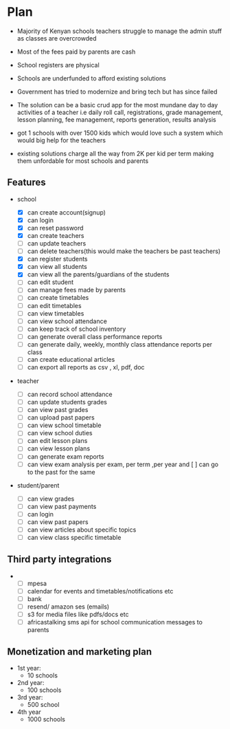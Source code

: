 # Plan
- Majority of Kenyan schools teachers struggle to manage the admin stuff as classes are overcrowded
- Most of the fees paid by parents are cash
- School registers are physical
- Schools are underfunded to afford existing solutions
- Government has tried to modernize and bring tech but has since failed

- The solution can be a basic crud app for the most mundane day to day activities of a teacher i.e daily roll call, registrations, grade management, lesson planning, fee management, reports generation, results analysis

- got 1 schools with over 1500 kids which would love such a system which would big help for the teachers
- existing solutions charge all the way from 2K per kid per term making them unfordable for most schools and parents

## Features
- school

	- [X] can create account(signup)
	- [X] can login
	- [X] can reset password
	- [X] can create teachers
	- [ ] can update teachers
	- [ ] can delete teachers(this would make the teachers be past teachers)
	- [X] can register students
	- [X] can view all students
	- [X] can view all the parents/guardians of the students
	- [ ] can edit student
	- [ ] can manage fees made by parents
	- [ ] can create timetables
	- [ ] can edit timetables
	- [ ] can view timetables
	- [ ] can view school attendance
	- [ ] can keep track of school inventory
	- [ ] can generate overall class performance reports
	- [ ] can generate daily, weekly, monthly class attendance reports per class
	- [ ] can create educational articles
	- [ ] can export all reports as csv , xl, pdf, doc
	
- teacher

	- [ ] can record school attendance
	- [ ] can update students grades
	- [ ] can view past grades
	- [ ] can upload past papers
	- [ ] can view school timetable
	- [ ] can view school duties
	- [ ] can edit lesson plans
	- [ ] can view lesson plans
	- [ ] can generate exam reports 
	- [ ] can view exam analysis per exam, per term ,per year and [ ] can go to the past for the same
	
- student/parent

	- [ ] can view grades
	- [ ] can view past payments
	- [ ] can login
	- [ ] can view past papers
	- [ ] can view articles about specific topics
	- [ ] can view class specific timetable

## Third party integrations
- 	
	- [ ] mpesa 
	- [ ] calendar for events and timetables/notifications etc
	- [ ] bank
	- [ ] resend/ amazon ses (emails)
	- [ ] s3 for media files like pdfs/docs etc
	- [ ] africastalking sms api for school communication messages to parents

## Monetization and marketing plan

- 1st year:
	- 10 schools
- 2nd year:
	- 100 schools
- 3rd year:
	- 500 school
- 4th year
	- 1000 schools
	